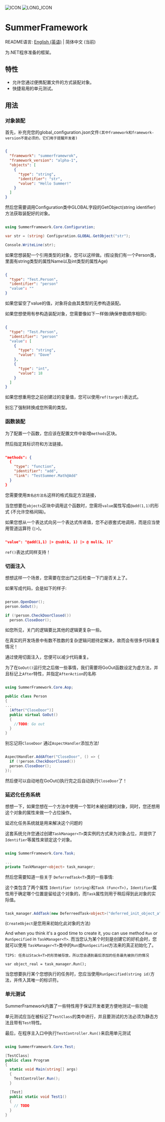 ![ICON](../icon.png) ![LONG_ICON](../long_icon.png)

# SummerFramework

README语言: [English (英语)](../README.md) | 简体中文 (当前) 

为.NET程序准备的框架。

## 特性
- 允许您通过便携配置文件的方式装配对象。
- 快捷易用的单元测试。

## 用法

### 对象装配

首先，补充完您的global_configuration.json文件`(其中framework和framework-version不是必须的，它们用于提醒开发者)`

```json

{
  "framework": "summerframewrok",
  "framework_version": "alpha-1",
  "objects": [
    {
      "type": "string",
      "identifier": "str",
      "value": "Hello Summer!"
    }
  ]
}

```

然后您需要调用Configuration类中GLOBAL字段的GetObject(string identifier)方法获取装配好的对象。

```c#

using SummerFramework.Core.Configuration;

var str = (string) Configuration.GLOBAL.GetObject("str");

Console.WriteLine(str);

```
如果您想装配一个引用类型的对象，您可以这样做。(假设我们有一个Person类，里面有string类型的属性Name以及int类型的属性Age)

```json

{
  "type": "Test.Person",
  "identifier": "person"
  "value": ""
}

```

如果您留空了value的值，对象将会由其类型的无参构造装配。

如果您想使用有参构造装配对象，您需要像如下一样做(确保参数顺序相同):

```json

{
  "type": "Test.Person",
  "identifier": "person"
  "value": [
    {
      "type": "string",
      "value": "Dave"
    },
    {
      "type": "int",
      "value": 18
    }
  ]
}

```

如果您想重用您之前创建过的变量值，您可以使用`ref(target)`表达式。

别忘了强制转换成您所需的类型。

### 函数装配

为了配置一个函数，您应该在配置文件中新增`methods`区块。

然后指定其标识符和方法链接。

```json

"methods": {
  {
    "type": "function",
    "identifier": "add",
    "link": "TestSummer.Math@Add"
  }
}

```

您需要使用`类名@方法名`这样的格式指定方法链接，

当您想要在`objects`区块中调用这个函数时，您需将`value`属性写成`@add(1,1)`的形式 (不允许空格间隔)。

如果您想从一个表达式向另一个表达式传递值，您不必嵌套式地调用，而是应当使用管道运算符 (`|>`)。

```json

"value": "@add(1,1) |> @sub(&, 1) |> @ mul(&, )1"

```

`ref()`表达式同样支持！

### 切面注入

想想这样一个场景，您需要在您出门之后检查一下门是否关上了。

如果写成代码，会是如下的样子:

```c#

person.OpenDoor();
person.GoOut();

if (!person.CheckDoorClosed())
  person.CloseDoor();

```

如您所见，关门的逻辑要比其他的逻辑更复杂一些。

在真实的开发场景中有数不胜数的复杂逻辑问题待定解决，故而会有很多代码重复情况！

通过使用切面注入，您便可以减少代码重复。

为了在`GoOut()`运行完之后做一些事情，我们需要将GoOut函数设定为虚方法，并且标记上`After`特性，并指定`AfterAction`的名称

```c#

using SummerFramework.Core.Aop;

public class Person
{
...
  [After("CloseDoor")]
  public virtual GoOut()
  {
    //TODO: Go out
  }
}
```

别忘记将`CloseDoor` 通过`AspectHandler`添加方法!

```c#

AspectHandler.AddAfter("CloseDoor", () => {
  if (!person.CheckDoorClosed())
  person.CloseDoor();
});

```

然后便可以自动地在GoOut()执行完之后自动执行`CloseDoor`了！

### 延迟化任务系统

想想一下，如果您想在一个方法中使用一个暂时未被创建的对象，同时，您还想用这个对象的属性来做一个占位操作。

延迟化任务系统就是用来解决这个问题的

这套系统允许您通过创建`TaskManager<T>`类实例的方式来为对象占位，并提供了`Identifier`等属性来锁定这个对象。
```c#

using SummerFramework.Core.Task;

...
private TaskManager<object> task_manager;

```

然后您需要知道一些关于 `DeferredTask<T>`类的一些事情:

这个类包含了两个属性 `Identifier (string)`和`Task (Func<T>)`，`Identifier`属性用于确定哪个位置是留给这个对象的，而`Task`属性则用于稍后得到此对象的实际值。

```c#

task_manager.AddTask(new DeferreedTask<object>("deferred_init_object_a", CreateObject());

```

(`CreateObject`是您用来初始化此对象的方法)

And when you think it's a good time to create it, you can use method `Run` or `RunSpecified` in `TaskManager<T>`.
而当您认为某个时刻是创建它的好机会时，您就可以使用 `TaskManager<T>`类中的`Run`或`RunSpecified`方法来的真正初始化了。

`TIPS: 任务以Stack<T>的形势被存放，所以您会遇到最后添加的任务最先被执行的情况`

`var object_real = task_manager.Run();`

当您想要执行某个您想执行的任务时，您应当使用`RunSpecified(string id)`方法，并传入其唯一的标识符。

### 单元测试

SummerFramework内置了一些特性用于保证开发者更方便地测试一些功能 

单元测试应当在被标记了`TestClass`的类中进行，并且要测试的方法必须为静态方法且带有`Test`特性。

最后，在程序主入口中执行`TestController.Run()`来启用单元测试

```c#

using SummerFramework.Core.Test;

[TestClass]
public class Program
{
  static void Main(string[] args)
  {
    TestController.Run();
  }

  [Test]
  public static void Test1()
  {
    // TODO
  }
}

```
